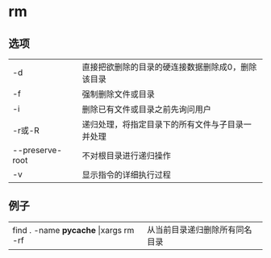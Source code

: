 # rm

## 选项

|                 |                                                   |
| --------------- | ------------------------------------------------- |
| -d              | 直接把欲删除的目录的硬连接数据删除成0，删除该目录 |
| -f              | 强制删除文件或目录                                |
| -i              | 删除已有文件或目录之前先询问用户                  |
| -r或-R          | 递归处理，将指定目录下的所有文件与子目录一并处理  |
| --preserve-root | 不对根目录进行递归操作                            |
| -v              | 显示指令的详细执行过程                            |

## 例子

|   |   |
|---|---|
|find . -name __pycache__ \|xargs rm -rf|从当前目录递归删除所有同名目录|



